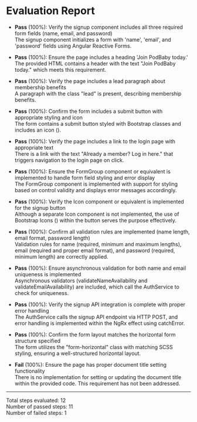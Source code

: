 # Evaluation Report

- **Pass** (100%): Verify the signup component includes all three required form fields (name, email, and password)  
  The signup component initializes a form with 'name', 'email', and 'password' fields using Angular Reactive Forms.

- **Pass** (100%): Ensure the page includes a heading 'Join PodBaby today.'  
  The provided HTML contains a header with the text "Join PodBaby today." which meets this requirement.

- **Pass** (100%): Verify the page includes a lead paragraph about membership benefits  
  A paragraph with the class "lead" is present, describing membership benefits.

- **Pass** (100%): Confirm the form includes a submit button with appropriate styling and icon  
  The form contains a submit button styled with Bootstrap classes and includes an icon (<i class="bi bi-box-arrow-in-right"></i>).

- **Pass** (100%): Verify the page includes a link to the login page with appropriate text  
  There is a link with the text "Already a member? Log in here." that triggers navigation to the login page on click.

- **Pass** (100%): Ensure the FormGroup component or equivalent is implemented to handle form field styling and error display  
  The FormGroup component is implemented with support for styling based on control validity and displays error messages accordingly.

- **Pass** (100%): Verify the Icon component or equivalent is implemented for the signup button  
  Although a separate Icon component is not implemented, the use of Bootstrap Icons (<i class="bi ..."></i>) within the button serves the purpose effectively.

- **Pass** (100%): Confirm all validation rules are implemented (name length, email format, password length)  
  Validation rules for name (required, minimum and maximum lengths), email (required and proper email format), and password (required, minimum length) are correctly applied.

- **Pass** (100%): Ensure asynchronous validation for both name and email uniqueness is implemented  
  Asynchronous validators (validateNameAvailability and validateEmailAvailability) are included, which call the AuthService to check for uniqueness.

- **Pass** (100%): Verify the signup API integration is complete with proper error handling  
  The AuthService calls the signup API endpoint via HTTP POST, and error handling is implemented within the NgRx effect using catchError.

- **Pass** (100%): Confirm the form layout matches the horizontal form structure specified  
  The form utilizes the "form-horizontal" class with matching SCSS styling, ensuring a well-structured horizontal layout.

- **Fail** (100%): Ensure the page has proper document title setting functionality  
  There is no implementation for setting or updating the document title within the provided code. This requirement has not been addressed.

---

Total steps evaluated: 12  
Number of passed steps: 11  
Number of failed steps: 1